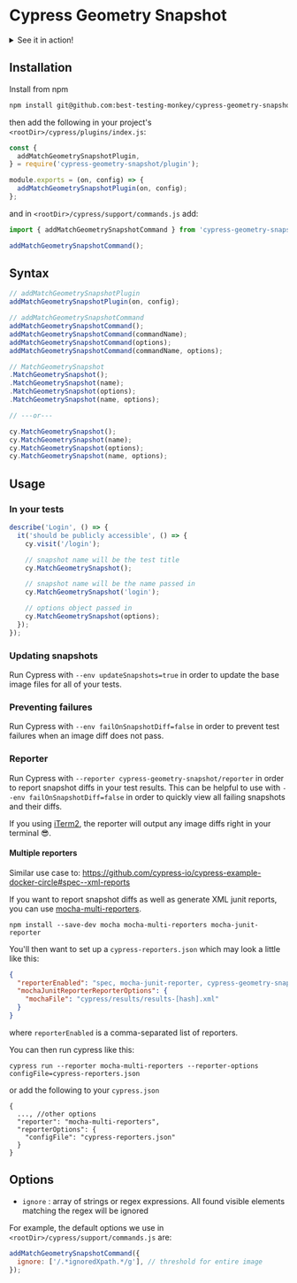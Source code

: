 # Cypress Geometry Snapshot

<details>
<summary>See it in action!</summary>

### Cypress GUI

When using `cypress open`, errors are displayed in the GUI.

### Test Reporter

When using `cypress run` and `--reporter cypress-geometry-snapshot/reporter`, diffs are output to your terminal.

</details>

## Installation

Install from npm

```bash
npm install git@github.com:best-testing-monkey/cypress-geometry-snapshot.git --save-dev
```

then add the following in your project's `<rootDir>/cypress/plugins/index.js`:

```js
const {
  addMatchGeometrySnapshotPlugin,
} = require('cypress-geometry-snapshot/plugin');

module.exports = (on, config) => {
  addMatchGeometrySnapshotPlugin(on, config);
};
```

and in `<rootDir>/cypress/support/commands.js` add:

```js
import { addMatchGeometrySnapshotCommand } from 'cypress-geometry-snapshot/command';

addMatchGeometrySnapshotCommand();
```

## Syntax

```js
// addMatchGeometrySnapshotPlugin
addMatchGeometrySnapshotPlugin(on, config);

// addMatchGeometrySnapshotCommand
addMatchGeometrySnapshotCommand();
addMatchGeometrySnapshotCommand(commandName);
addMatchGeometrySnapshotCommand(options);
addMatchGeometrySnapshotCommand(commandName, options);

// MatchGeometrySnapshot
.MatchGeometrySnapshot();
.MatchGeometrySnapshot(name);
.MatchGeometrySnapshot(options);
.MatchGeometrySnapshot(name, options);

// ---or---

cy.MatchGeometrySnapshot();
cy.MatchGeometrySnapshot(name);
cy.MatchGeometrySnapshot(options);
cy.MatchGeometrySnapshot(name, options);
```

## Usage

### In your tests

```js
describe('Login', () => {
  it('should be publicly accessible', () => {
    cy.visit('/login');

    // snapshot name will be the test title
    cy.MatchGeometrySnapshot();

    // snapshot name will be the name passed in
    cy.MatchGeometrySnapshot('login');

    // options object passed in
    cy.MatchGeometrySnapshot(options);
  });
});
```

### Updating snapshots

Run Cypress with `--env updateSnapshots=true` in order to update the base image files for all of your tests.

### Preventing failures

Run Cypress with `--env failOnSnapshotDiff=false` in order to prevent test failures when an image diff does not pass.

### Reporter

Run Cypress with `--reporter cypress-geometry-snapshot/reporter` in order to report snapshot diffs in your test results. This can be helpful to use with `--env failOnSnapshotDiff=false` in order to quickly view all failing snapshots and their diffs.

If you using [iTerm2](https://www.iterm2.com/version3.html), the reporter will output any image diffs right in your terminal 😎.

#### Multiple reporters

Similar use case to: https://github.com/cypress-io/cypress-example-docker-circle#spec--xml-reports

If you want to report snapshot diffs as well as generate XML junit reports, you can use [mocha-multi-reporters](https://github.com/stanleyhlng/mocha-multi-reporters).

```
npm install --save-dev mocha mocha-multi-reporters mocha-junit-reporter
```

You'll then want to set up a `cypress-reporters.json` which may look a little like this:

```json
{
  "reporterEnabled": "spec, mocha-junit-reporter, cypress-geometry-snapshot/reporter",
  "mochaJunitReporterReporterOptions": {
    "mochaFile": "cypress/results/results-[hash].xml"
  }
}
```

where `reporterEnabled` is a comma-separated list of reporters.

You can then run cypress like this:

`cypress run --reporter mocha-multi-reporters --reporter-options configFile=cypress-reporters.json`

or add the following to your `cypress.json`

```
{
  ..., //other options
  "reporter": "mocha-multi-reporters",
  "reporterOptions": {
    "configFile": "cypress-reporters.json"
  }
}
```

## Options

- `ignore` : array of strings or regex expressions. All found visible elements matching the regex will be ignored

For example, the default options we use in `<rootDir>/cypress/support/commands.js` are:

```js
addMatchGeometrySnapshotCommand({
  ignore: ['/.*ignoredXpath.*/g'], // threshold for entire image
});
```
